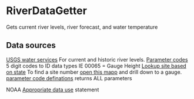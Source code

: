 # RiverDataGetter

Gets current river levels, river forecast, and water temperature




## Data sources

[USGS water services](https://waterservices.usgs.gov/rest/) For current and historic river levels.
[Parameter codes](https://help.waterdata.usgs.gov/codes-and-parameters/parameters) 5 digit codes to ID data types IE 00065 = Gauge Height
[Lookup site based on state](https://waterservices.usgs.gov/rest/IV-Test-Tool.html)
To find a site number [open this mapp](https://waterdata.usgs.gov/nwis/rt) and drill down to a gauge.
[parameter code definations](https://help.waterdata.usgs.gov/parameter_cd?group_cd=%25) returns ALL parameters


NOAA [Appropriate data use](https://www.weather.gov/disclaimer) statement
